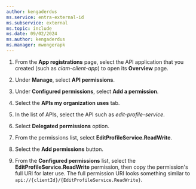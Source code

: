 ```yaml
---
author: kengaderdus
ms.service: entra-external-id
ms.subservice: external
ms.topic: include
ms.date: 09/02/2024
ms.author: kengaderdus
ms.manager: mwongerapk
---
```

 
1. From the **App registrations** page, select the API application that you created (such as *ciam-client-app*) to open its **Overview** page.

1. Under **Manage**, select **API permissions**.
 
1. Under **Configured permissions**, select **Add a permission**.

1. Select the **APIs my organization uses** tab.
 
1. In the list of APIs, select the API such as *edit-profile-service*.

1. Select **Delegated permissions** option.
 
1. From the permissions list, select **EditProfileService.ReadWrite**.

1. Select the **Add permissions** button.

1. From the **Configured permissions** list, select the **EditProfileService.ReadWrite** permission, then copy the permission's full URI for later use. The full permission URI looks something similar to `api://{clientId}/{EditProfileService.ReadWrite}`.